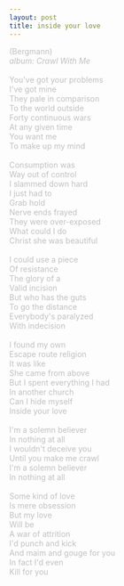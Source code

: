 ```yaml
---
layout: post
title: inside your love
---
```

<span style="color: #c0c0c0">(Bergmann)<br />
<i>album: Crawl With Me</i><br />
<br />
You've got your problems<br />
I've got mine<br />
They pale in comparison<br />
To the world outside<br />
Forty continuous wars<br />
At any given time<br />
You want me<br />
To make up my mind<br />
<br />
Consumption was<br />
Way out of control<br />
I slammed down hard<br />
I just had to<br />
Grab hold<br />
Nerve ends frayed<br />
They were over-exposed<br />
What could I do<br />
Christ she was beautiful<br />
<br />
I could use a piece<br />
Of resistance<br />
The glory of a<br />
Valid incision<br />
But who has the guts<br />
To go the distance<br />
Everybody's paralyzed<br />
With indecision<br />
<br />
I found my own<br />
Escape route religion<br />
It was like<br />
She came from above<br />
But I spent everything I had<br />
In another church<br />
Can I hide myself<br />
Inside your love<br />
<br />
I'm a solemn believer<br />
In nothing at all<br />
I wouldn't deceive you<br />
Until you make me crawl<br />
I'm a solemn believer<br />
In nothing at all<br />
<br />
Some kind of love<br />
Is mere obsession<br />
But my love<br />
Will be<br />
A war of attrition<br />
I'd punch and kick<br />
And maim and gouge for you<br />
In fact I'd even<br />
Kill for you</span>
